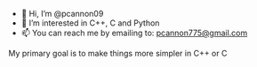 - 👋 Hi, I’m @pcannon09
- 👀 I’m interested in C++, C and Python
- 📫 You can reach me by emailing to: pcannon775@gmail.com

My primary goal is to make things more simpler in C++ or C
